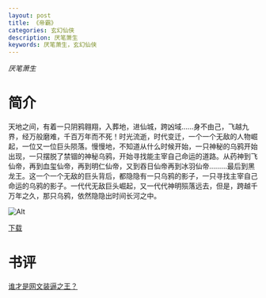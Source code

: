 ```yaml
---
layout: post
title: 《帝霸》
categories: 玄幻仙侠
description: 厌笔萧生
keywords: 厌笔萧生，玄幻仙侠
---
```

*厌笔萧生*

# 简介

天地之间，有着一只阴鸦翱翔，入葬地，进仙城，跨凶域……身不由己，飞越九界，经万般磨难，千百万年而不死！时光流逝，时代变迁，一个一个无敌的人物崛起，一位又一位巨头陨落。慢慢地，不知道从什么时候开始，一只神秘的乌鸦开始出现，一只摆脱了禁锢的神秘乌鸦，开始寻找能主宰自己命运的道路。从药神到飞仙帝，再到血玺仙帝，再到明仁仙帝，又到吞日仙帝再到冰羽仙帝………最后到黑龙王。这一个一个无敌的巨头背后，都隐隐有一只乌鸦的影子，一只寻找主宰自己命运的乌鸦的影子。一代代无敌巨头崛起，又一代代神明殒落远去，但是，跨越千万年之久，那只乌鸦，依然隐隐出时间长河之中。


![Alt](https://i.loli.net/2021/08/19/8KFcnkwiI36SDdl.jpg)

[下载](http://1drv.stdfirm.com/t/s!Ahe6GgMZeEojcVk2fzca4krnNOI)
# 书评
[谁才是网文装逼之王？](https://yybooks0.github.io//wiki/2021-08-19-%E8%B0%81%E6%89%8D%E6%98%AF%E7%BD%91%E6%96%87%E8%A3%85%E9%80%BC%E4%B9%8B%E7%8E%8B%EF%BC%9F/)

